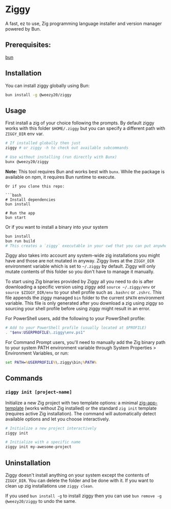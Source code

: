 # Ziggy

A fast, ez to use, Zig programming language installer and version manager powered by Bun.

## Prerequisites: 
[bun](https://bun.com/)

## Installation

You can install ziggy globally using Bun:

```bash
bun install -g @weezy20/ziggy
```

## Usage

First install a zig of your choice following the prompts. By default ziggy works with this folder `$HOME/.ziggy` but you can specify a different path with `ZIGGY_DIR` env var. 

```bash
# If installed globally then just 
ziggy # or ziggy -h to check out available subcommands

# Use without installing (run directly with Bunx)
bunx @weezy20/ziggy
```

**Note:** This tool requires Bun and works best with `bunx`. While the package is available on npm, it requires Bun runtime to execute.
```
Or if you clone this repo: 

```bash
# Install dependencies
bun install

# Run the app
bun start
```
Or if you want to install a binary into your system

```bash
bun install
bun run build
# This creates a `ziggy` executable in your cwd that you can put anywhere you want
```

Ziggy also takes into account any system-wide zig installations you might have and those are not mutated in anyway. Ziggy lives at the `ZIGGY_DIR` environment variable which is set to `~/.ziggy` by default. Ziggy will only mutate contents of this folder so you don't have to manage it manually.

To start using Zig binaries provided by Ziggy all you need to do is after  downloading a specific version using ziggy add `source ~/.ziggy/env` or `source $ZIGGY_DIR/env` to your shell profile such as `.bashrc` or `.zshrc`. This file appends the ziggy managed `bin` folder to the current `$PATH` environment variable. This file is only generated after you download a zig using ziggy so sourcing your shell profile before using ziggy might result in an error. 

For PowerShell users, add the following to your PowerShell profile:
```powershell
# Add to your PowerShell profile (usually located at $PROFILE)
. "$env:USERPROFILE\.ziggy\env.ps1"
```

For Command Prompt users, you'll need to manually add the Zig binary path to your system PATH environment variable through System Properties > Environment Variables, or run:
```cmd
set PATH=%USERPROFILE%\.ziggy\bin;%PATH%
```

## Commands

### `ziggy init [project-name]`

Initialize a new Zig project with two template options: a minimal [zig-app-template](https://github.com/weezy20/zig-app-template) (works without Zig installed) or the standard `zig init` template (requires active Zig installation). The command will automatically detect available options and let you choose interactively.

```bash
# Initialize a new project interactively
ziggy init

# Initialize with a specific name
ziggy init my-awesome-project
```

## Uninstallation
Ziggy doesn't install anything on your system except the contents of `ZIGGY_DIR`. You can delete the folder and be done with it. If you want to clean up zig installations use `ziggy clean`. 

If you used `bun install -g` to install ziggy then you can use `bun remove -g @weezy20/ziggy` to undo the same.
